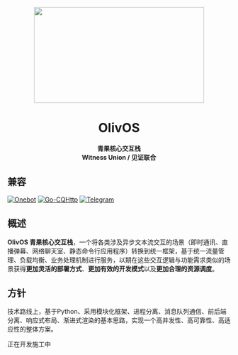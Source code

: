<p align="center">
  <a href="#">
    <img src="https://raw.githubusercontent.com/OlivOS-Team/OlivOS/main/resource/OlivOS_EA_SIP.jpg" width="384" height="216" alt="">
  </a>
</p>

<div align="center">

# OlivOS

**青果核心交互栈**  
**Witness Union / 见证联合**  

</div>

## 兼容
[![Onebot](https://img.shields.io/badge/-Onebot-EB1923?style=flat-square&logo=Tencent%20QQ&logoColor=white)](https://github.com/botuniverse/onebot)
[![Go-CQHttp](https://img.shields.io/badge/-Onebot-EB1923?style=flat-square&logo=Tencent%20QQ&logoColor=white)](https://github.com/Mrs4s/go-cqhttp)
[![Telegram](https://img.shields.io/badge/-Telegram-26A5E4?style=flat-square&logo=Telegram&logoColor=white)](https://telegram.org/)

## 概述
**OlivOS 青果核心交互栈**，一个将各类涉及异步文本流交互的场景（即时通讯、直播弹幕、网络聊天室、静态命令行应用程序）转换到统一框架，基于统一流量管理、负载均衡、业务处理机制进行服务，以期在这些交互逻辑与功能需求类似的场景获得**更加灵活的部署方式**、**更加有效的开发模式**以及**更加合理的资源调度**。  

## 方针
技术路线上，基于Python、采用模块化框架、进程分离、消息队列通信、前后端分离、响应式布局、渐进式渲染的基本思路，实现一个高并发性、高可靠性、高适应性的整体方案。

正在开发施工中
